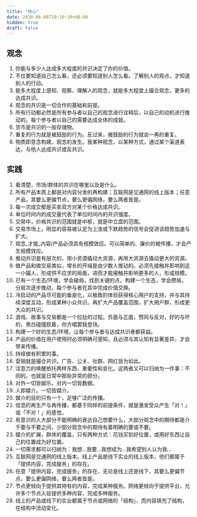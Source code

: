 ```yaml
---
title: "核心"
date: 2020-06-06T10:10:10+08:00
hidden: true
draft: false
---
```

## 观念

1. 你能与多少人达成多大程度的共识决定了你的价值。
2. 不仅要知道自己怎么看，还必须要知道别人怎么看。了解别人的观点，才知道别人的行动。
3. 能多大程度上感知、观察、理解人的观念，就能多大程度上撮合观念，更多的达成共识。
4. 观念的共识是一切合作的基础和前提。
5. 所有行动都必然是所有参与者以自己的观念进行诠释后，以自己的动机进行推动的。每个参与者以自己的需要达成全体的成就。
6. 货币是共识的一般存储物。
7. 重复的行为就是被鼓励的行为。反过来，被鼓励的行为就会一再的重复。
8. 物质即意念构建。观念的发生。我某种观念，以某种方式，通过某个渠道表达，与他人达成共识或反共识。

## 实践

1. 看清楚，市场/群体的共识在哪里以及是什么。
2. 所有产品本质上都是对内容分发的再构建；互联网是交通网的线上版本；任意产品，其要么更偏节点，要么更偏网络，要么两者皆是。
3. 每一次成交都是买卖双方对某个价格达成共识。
4. 单位时间内的成交量代表了单位时间内的共识强度。
5. 交易中，价格共识的范围就是中枢，就是中立盘的范围。
6. 交易市场上，明显的容易被认定为上涨或下跌趋势的信号会促进该趋势加速与扩大。
7. 观念_才能_内容/产品必须具有规模效应。可以简单的、廉价的被传播，才会产生规模效应。
8. 推动共识是有层次的，用小资源撬动大资源，再用大资源去撬动更大的资源。
9. 做产品和做交易类似，增长的开端是由少数人推动的。必须先接触并影响到这一小撮人，形成供不应求的局面，进而才能接触并影响更多的人，形成规模。
10. 已有一个生态/环境，学会破局，找到关键的点。构建一个生态，学会攒局，分层次逐步推动，每个参与者在其中完成价值交换。
11. 冷启动的产品尽可能的垂直化，以极致的体验获得核心用户的支持，并与其持续深度互动，形成某种小众共识。再扩大产品覆盖范围，扩大用户群，形成更大众的共识。
12. 游戏、故事与交易都是一个拉扯的过程。负面与正面，赞同与反对，好的与坏的，黑白碰撞胶着，你方唱罢我登场。
13. 构建一个好的生态/环境，让每个参与者与达成共识者都获益。
14. 产品的价值在用户使用时必须明确可感知，且必须与其认知有显著差异，才会带来传播。
15. 持续做有积累的事。
16. 营销就是撮合共识。广告、公关、社群、网红皆为如此。
17. 注意力的唤醒依托两样东西，重要性和变化。这两者又可以归纳为一件事：不同的。也就是日常中那些异常的部分。
18. 对外一切皆娱乐，对内一切皆数据。
19. 人即媒介。一切皆媒介。
20. 媒介的目的只有一个，足够广泛的传播。
21. 信息的再生产与再传播，都基于同样的前提条件，就是激发受众产生「对！」或「不对！」的感觉。
22. 有意识的人大部分不能明确的表达自己想要什么，大部分观念中的期待都是介于要与不要之间，少部分观念中的期待有着明确的要或不要。
23. 媒介的扩展，群体的覆盖，只有两种方式：花钱买到好位置，或用好东西让自己的位置成为好位置。
24. 一切需求都可以归纳为：我想…我要…我想成为…我希望别人认为我…
25. 互联网是交通网的线上版本。线上产品是线下实业的线上版本，他们都属于「提供内容，完成服务」的存在。
26. 任意「提供内容，完成服务」的存在，无论是线上还是线下，其要么更偏节点，要么更偏网络，要么两者皆是。
27. 节点更倾向于提供其特有的内容，完成某种服务。网络更倾向于提供平台，允许多个节点入驻提供多种内容，完成多种服务。
28. 线上的产品或线下的实业都属于节点或网络的「结构」，而内容填充了结构，在结构中流动变化。